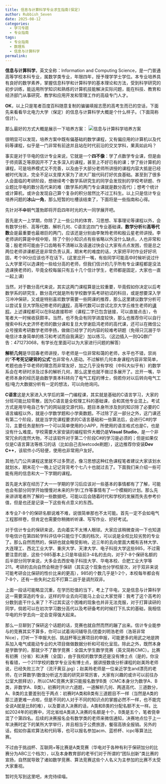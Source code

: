 ```yaml
---
title: 信息与计算科学专业求生指南(保定)
author: Rubbish_Seven
date: 2025-08-12
categories:
  - 学习专题
  - 专业指南
tags:
  - 专业指南
  - 数理系
  - 信息与计算科学
permalink: 
---
```

**信息与计算科学**，英文全称：Information and Computing Science，是一门普通高等学校本科专业，属数学类专业，年限四年，授予理学学士学位。本专业培养具有良好的数学素养，掌握信息科学和计算科学的基本理论和方法，受到科学研究的初步训练，能运用所学知识和熟练的计算机技能解决实际问题，能在科技、教育和经济部门从事研究、教学和应用开发和管理工作的高级专门人才。

**OK**，以上只是笔者百度百科随意复制的骗骗填报志愿的高考生而已的空话，下面先来看看华北电力大学（保定）的信息与计算科学大概是个什么样子。（下面简称信计）。

那么最好的方式大概是展示一下培养方案：
![信息与计算科学培养方案](/img/01/信息与计算科学培养方案.jpg)

很明显可以发现，培养方案中既有偏基础的数学课程，又有偏应用的计算机以及代码等课程，似乎是一门非常有前途并且站在时代前沿的交叉学科，果真如此吗？

事实是对于华电的信计专业来说，它就是一个**四不像**：学了点数学专业课，但是由于师资匮乏等原因开不了太多深入的课程，甚至上不好已有的课；学了些计算机的课程，可是培养模式又不完善，以及由于大部分老师所讲授的课程内容大抵是已经被时代淘汰，完全不足以支撑大家为了进大厂敲代码打好优良基础。甚至到了很多人会面临的考研阶段，想继续考个数学系研究生的同学会发现别的学校考研题、作业题比华电的数分高代来的难（数学系的两门专业课就是数分高代）；想考个统计或计算机，或许会发现自己算个复杂的积分居然比不过工科生。以上只是信计专业培养问题的**冰山一角**，那么短暂的吐槽该结束了，下面将是一些指南和心得。

先针对~~不幸~~朝气蓬勃即将开启四年时光的大一同学展开吧。

首先是大一上学期，你除了上一些公共的体育、习思想、军事理论等课程以外，会有数学分析、高等代数、解析几何、C语言这四门专业基础课。**数学分析**和**高等代数**会是最重要也最艰巨的两门，应该还是分别由李聚玲老师和殷云星老师讲授。李老师讲的算是中规中矩，除了个别小知识点有些省略以外没什么缺点，人也非常和蔼；殷老师可能由于口齿略有不清晰以及语速过快会让大家有点点发困，但是总之两位老师讲课都还是非常负责认真，期末考的难度的话，大家把平时作业好好巩固，考个90分应该也不在话下。(这里岔开一嘴，有些同学可能高中时候听说过什么大学里可以选课抢一些给分高的老师，但我们信计的几乎所有专业课程都是没法选课换老师的，毕竟全校每届只有五十几个信计学生，老师都是固定，大家也一直一起上课)

当然，对于数分高代来说，其实这两门课程算是比较重要，毕竟假如你决定以后考数学系的研究生，数分高代就是所有学校数学系考研初试的科目，或是想要深入学习冲冲保研，又或是特别喜欢数学需要一些网课的推荐，那么这里建议数学分析可以尝试复旦大学陈纪修老师的[课程](https://www.bilibili.com/video/BV15v411g7VP/?spm_id_from=333.337.search-card.all.click&vd_source=71834146f0053e116148e8e8316ed179)，高等代数可以尝试北京大学丘维生老师的[课程](https://www.bilibili.com/video/BV1jR4y1M78W/?spm_id_from=333.337.search-card.all.click&vd_source=71834146f0053e116148e8e8316ed179)。上述课程都可以在B站直接聆听（课程二字已包含链接，可以直接点击），令笔者大一时候收获颇丰。当然，也不免会有同学进度较快，那么也推荐你可以自行搜索中科大史济怀老师的数分课和复旦大学谢启鸿老师的高代课，还可以在微信公众号搜索考研数学老师李扬，做做已经学了的内容的较难考研题（免得只沉溺于华电信计本身简单的练习和考试而自我满足）加以练习。（这边插入一则QQ群广告：471273068，有学长在里面可以为大家进行问题的解答）

**解析几何**是华回春老师讲授，华老师是一位非常和蔼的老师，水平也不错，崇尚的“**不考死记硬背的公式**”也非常令人感动。不过解析几何本身课程内容非常简单，考题也由于华老师的理念而非常友好，加之几乎没有学校（中科大似乎有）的数学系会在考研时涉及过多的解析几何，那么这里也就不做过多展开了。岔开一嘴，华老师本身的经历是由数学类本科转向了电气工程的博士，倘若你对以后转向电气工程/电力大数据分析有一定的想法，可以向他询问。

**C语言**这是大家进入大学后的第一门编程课，其实就是基础的C语言学习，大家的分班可能比较零散，因为C语言是全校理工科的基础课，会和其他专业混上。考试方式是用华电自己专门的网站提交源代码，题目本身所涉及到的知识除了必要的C语言编程以外，就是小学数学题和小学奥数题。不过除了这一部分之外，这门课还有第二个阶段，就是当学完课程要求的C语言基础和一些算法后，会进行C#的学习，主要任务是制作一个可以简单使用的小APP，所使用的语言格式也是C，也是没有什么难度。学校需要大家安装的编程软件大概仍是**Visual Studio**，是一个非常冗余的庞然大物，不过该软件对于第二个阶段C#的学习是必须的；但是如果仅仅是C语言算法等练习的话（比如自己去leetcode刷题），这边推荐你安装**Dev C++**，该软件小巧轻便，使用也非常用户友好。

其他几门公共课程这里就不过多赘述，像习思想这种红色课程笔者建议大家该划水就划水，期末花个一晚上记记背背考个七八十也就过去了。下面我们来介绍一些可能有用的信息和大一下学期的课程。

首先是大家在经历了大一一学期的学习后应该对一些基本的事情都有了了解，可能也会有部分同学开始慢慢对未来的升学/工作等事情有了一个模糊的计划。那么先来讲讲笔者所了解的一些数据吧，可能以后会随着时代和学校的发展而失去参考价值，但是也还是记录一下这些有点意义的东西。

本专业7-8个的保研名额说难不难，说很简单那也不太可能。首先一定不会如电气工程那样卷，但肯定也需要你稍微听听课、写写作业、好好考试。

对于信计专业的保研来说，去向着实不太博人眼球。大家应该稍微查询一下也知道华电信计在第四轮学科评估中只能位于C类的档次，可以说是全校比较劣势的专业了。那么自然而然的，保研也就会略受影响，近三年的去向里面大概有吉林大学、大连理工、西北工业大学、重庆大学、天津大学、电子科技大学这些985，不过需要注意的是，这些个985基本上只是年级前3-4名的去向，对于7-8个保研名额的后半部分同学来说，大多会去西安电子科技大学、华电本校、合肥工业大学等211。考研的去向自然会稍逊于保研（其实这个现象也分学校层次，对于双非来说可能考研会比保研的性价比来的更高），985的个数几乎是1-2个，本校每年都会有7-8个，还有一些失利之后不打算二战于是调剂双非。

上面一段话可能略显沉重，在学历贬值的当下，考上了华电，又是信息与计算科学这一需要深造的专业，这样的毕业去向可能马上会让大家觉得：我考了这个高考的分数到底干什么来了？不过其实这个困难的现象也并非无法克服，对于打算读研的同学，倘若可以在初次学习数分高代以及考研备考的时候打下扎实的基础，我相信华电的升学去向一定会变得强大起来。

那么一旦聊到了保研这个话题的话，竞赛也就自然而然的蹦了出来。信计专业能参与的竞赛其实不算多，你可以试着询问辅导员/团委刘明浩老师（浩哥非常Nice），打听一下申报大创、挑战杯等比赛项目的申报，可能更多的用武之地是跨系加入电气或能动专业的大项目做做数据分析和可视化呈现。除此之外，既然本身是学数学的，那就少不了数学竞赛：全国大学生数学竞赛（英文简称CMC）。比赛有初赛（分省）和决赛（全国），由于我校的数学类还是没有博士点（是的，你没有看错，一个211学校的数学专业没有博士点，据讲授数值分析课程的赵美玲老师说，已经失败三次了（流汗黄豆.jpg）；赵美玲老师是一位亲近学生and漂亮的老师，在计算数学/数值分析这方面的研究非常厉害，大家有兴趣的或许可以前往办公室大胆拜访），所以CMC竞赛大家只能报名数学B类（CMC本身分为数学A、B类，非数学A、B类）。初赛时共计六道题，一道解析几何、两道高代、三道数分，A、B类的主要差别在于两点：初赛时A类和B类有三道题目不一样（当然是A类的那三道更难一点啦，但是不同的人对于不同的知识点的掌握必然不一样，也不能完全说A就是比B的难），以及要进入决赛的话，A类和B类的分配名额不太一样。比如2024年的初赛中，河北省给A类进入决赛的名额是十个，B类是五个，笔者侥幸混了个第四名。后续的决赛报名会有数学类的老师来微信通知，决赛地点位于上一年决赛时定下的某所大学举行，并且相当于公费旅游，餐宿高铁全报销。另外的话，假如你喜欢算法和代码等，也可以报名参加acm、蓝桥杯、icpc等算法比赛。

不过由于挑战杯、互联网+等比赛是A类竞赛（华电对于各种有利于保研加分的比赛分为ABC三个档次），以及本身教育部的老爷们对于所谓的“团队创新”类比赛的宣扬，自然就导致了诸如数学竞赛、算法竞赛这些个人名义为主参加的比赛不太受大家重视。

暂时先写到这里吧，未完待续喵。

